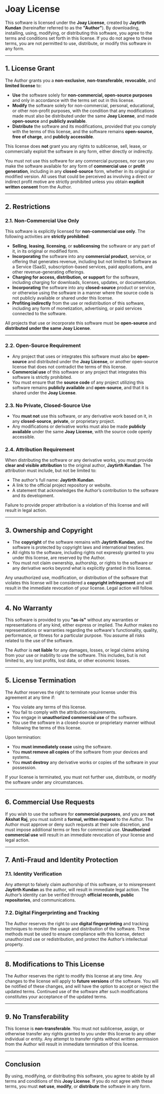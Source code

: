 # **Joay License**

This software is licensed under the **Joay License**, created by **Jaytirth Kundan** (hereinafter referred to as the **"Author"**). By downloading, installing, using, modifying, or distributing this software, you agree to the terms and conditions set forth in this license. If you do not agree to these terms, you are not permitted to use, distribute, or modify this software in any form.

---

## **1. License Grant**

The Author grants you a **non-exclusive**, **non-transferable**, **revocable**, and **limited license** to:

- **Use** the software solely for **non-commercial, open-source purposes** and only in accordance with the terms set out in this license.
- **Modify** the software solely for non-commercial, personal, educational, or other non-profit purposes, with the condition that any modifications made must also be distributed under the same **Joay License**, and made **open-source** and **publicly available**.
- **Distribute** the software and its modifications, provided that you comply with the terms of this license, and the software remains **open-source**, **free of charge**, and **publicly accessible**.

This license does **not** grant you any rights to sublicense, sell, lease, or commercially exploit the software in any form, either directly or indirectly.

You must not use this software for any commercial purposes, nor can you make the software available for any form of **commercial use** or **profit generation**, including in any **closed-source** form, whether in its original or modified version. All uses that could be perceived as involving a direct or indirect profit motive are strictly prohibited unless you obtain **explicit written consent** from the Author.

---

## **2. Restrictions**

### **2.1. Non-Commercial Use Only**

This software is explicitly licensed for **non-commercial use only**. The following activities are **strictly prohibited**:

- **Selling**, **leasing**, **licensing**, or **sublicensing** the software or any part of it, in its original or modified form.
- **Incorporating** the software into any **commercial product**, service, or offering that generates revenue, including but not limited to Software as a Service (SaaS), subscription-based services, paid applications, and other revenue-generating offerings.
- **Charging for access, distribution, or support** for the software, including charging for downloads, licenses, updates, or documentation.
- **Incorporating** the software into any **closed-source** product or service, or otherwise using the software in a manner where the source code is not publicly available or shared under this license.
- **Profiting indirectly** from the use or redistribution of this software, including any form of monetization, advertising, or paid services connected to the software.

All projects that use or incorporate this software must be **open-source** and **distributed under the same Joay License**.

---

### **2.2. Open-Source Requirement**

- Any project that uses or integrates this software must also be **open-source** and distributed under the **Joay License**, or another open-source license that does not contradict the terms of this license.
- **Commercial use** of this software or any project that integrates this software is strictly prohibited.
- You must ensure that the **source code** of any project utilizing this software remains **publicly available** and **open-source**, and that it is shared under the **Joay License**.

### **2.3. No Private, Closed-Source Use**

- You **must not** use this software, or any derivative work based on it, in any **closed-source**, **private**, or proprietary project.
- Any modifications or derivative works must also be made **publicly available** under the same **Joay License**, with the source code openly accessible.

### **2.4. Attribution Requirement**

When distributing the software or any derivative works, you must provide **clear and visible attribution** to the original author, **Jaytirth Kundan**. The attribution must include, but not be limited to:

- The author's full name: **Jaytirth Kundan**.
- A link to the official project repository or website.
- A statement that acknowledges the Author’s contribution to the software and its development.

Failure to provide proper attribution is a violation of this license and will result in legal action.

---

## **3. Ownership and Copyright**

- The **copyright** of the software remains with **Jaytirth Kundan**, and the software is protected by copyright laws and international treaties.
- All rights to the software, including rights not expressly granted to you under this license, are reserved by the Author.
- You must not claim ownership, authorship, or rights to the software or any derivative works beyond what is explicitly granted in this license.

Any unauthorized use, modification, or distribution of the software that violates this license will be considered a **copyright infringement** and will result in the immediate revocation of your license. Legal action will follow.

---

## **4. No Warranty**

This software is provided to you **"as-is"** without any warranties or representations of any kind, either express or implied. The Author makes no representations or warranties regarding the software's functionality, quality, performance, or fitness for a particular purpose. You assume all risks related to the use of the software.

The Author is **not liable** for any damages, losses, or legal claims arising from your use or inability to use the software. This includes, but is not limited to, any lost profits, lost data, or other economic losses.

---

## **5. License Termination**

The Author reserves the right to terminate your license under this agreement at any time if:

- You violate any terms of this license.
- You fail to comply with the attribution requirements.
- You engage in **unauthorized commercial use** of the software.
- You use the software in a closed-source or proprietary manner without following the terms of this license.

Upon termination:

- You **must immediately cease** using the software.
- You **must remove all copies** of the software from your devices and systems.
- You **must destroy** any derivative works or copies of the software in your possession.

If your license is terminated, you must not further use, distribute, or modify the software under any circumstances.

---

## **6. Commercial Use Requests**

If you wish to use the software for **commercial purposes**, and you are **not Akshat Raj**, you must submit a **formal, written request** to the Author. The Author must approve or deny such requests at their sole discretion, and must impose additional terms or fees for commercial use. **Unauthorized commercial use** will result in an immediate revocation of your license and legal action.

---

## **7. Anti-Fraud and Identity Protection**

### **7.1. Identity Verification**

Any attempt to falsely claim authorship of this software, or to misrepresent **Jaytirth Kundan** as the author, will result in immediate legal action. The Author’s identity can be verified through **official records, public repositories**, and communications.

### **7.2. Digital Fingerprinting and Tracking**

The Author reserves the right to use **digital fingerprinting** and tracking techniques to monitor the usage and distribution of the software. These methods must be used to ensure compliance with this license, detect unauthorized use or redistribution, and protect the Author’s intellectual property.

---

## **8. Modifications to This License**

The Author reserves the right to modify this license at any time. Any changes to the license will apply to **future versions** of the software. You will be notified of these changes, and will have the option to accept or reject the updated terms. Continued use of the software after such modifications constitutes your acceptance of the updated terms.

---

## **9. No Transferability**

This license is **non-transferable**. You must not sublicense, assign, or otherwise transfer any rights granted to you under this license to any other individual or entity. Any attempt to transfer rights without written permission from the Author will result in immediate termination of this license.

---

## **Conclusion**

By using, modifying, or distributing this software, you agree to abide by all terms and conditions of this **Joay License**. If you do not agree with these terms, you must **not use**, **modify**, or **distribute** the software in any form.
